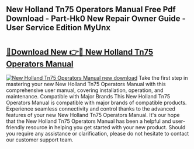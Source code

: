 ## New Holland Tn75 Operators Manual Free Pdf Download - Part-Hk0 New Repair Owner Guide - User Service Edition MyUnx

# <h2><a href="http://bc90878.oget.top/?id=New+Holland+Tn75+Operators+Manual">🔗Download New 👉🔴 New Holland Tn75 Operators Manual</a></h2>

[![New Holland Tn75 Operators Manual new download](https://i.imgur.com/5g1atiW.png)](http://bc90878.oget.top/?id=New+Holland+Tn75+Operators+Manual)
Take the first step in mastering your new New Holland Tn75 Operators Manual with this comprehensive user manual, covering installation, operation, and maintenance. Compatible with Major Brands This New Holland Tn75 Operators Manual is compatible with major brands of compatible products. Experience seamless connectivity and control thanks to the advanced features of your new New Holland Tn75 Operators Manual. It's our hope that the New Holland Tn75 Operators Manual has been a helpful and user-friendly resource in helping you get started with your new product. Should you require any assistance or clarification, please do not hesitate to contact our customer support team.
